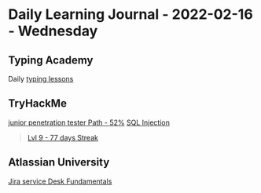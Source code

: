 # Daily Learning Journal - 2022-02-16 - Wednesday

## Typing Academy

Daily [typing lessons](https://www.typing.academy/typing-tutor/lessons)

## TryHackMe

[junior penetration tester Path - 52%](https://tryhackme.com/path/outline/jrpenetrationtester)
[SQL Injection](https://tryhackme.com/room/sqlinjectionlm)

> [Lvl 9 - 77 days Streak](https://tryhackme.com/p/Universalamateur)

## Atlassian University

[Jira service Desk Fundamentals](https://university.atlassian.com/student/collection/850385/path/1277309)

